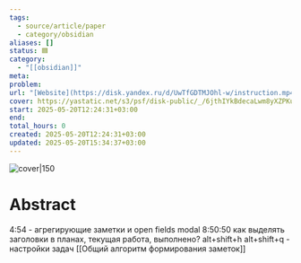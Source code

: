 ```yaml
---
tags:
  - source/article/paper
  - category/obsidian
aliases: []
status: 🟦
category:
  - "[[obsidian]]"
meta: 
problem: 
url: "[Website](https://disk.yandex.ru/d/UwTfGDTMJOhl-w/instruction.mp4)"
cover: https://yastatic.net/s3/psf/disk-public/_/6jthIYkBdecaLwm8yXZPKuI1HW7.png
start: 2025-05-20T12:24:31+03:00
end: 
total_hours: 0
created: 2025-05-20T12:24:31+03:00
updated: 2025-05-20T15:34:37+03:00
---
```


![cover|150](https://yastatic.net/s3/psf/disk-public/_/6jthIYkBdecaLwm8yXZPKuI1HW7.png)

# Abstract

4:54 - агрегирующие заметки и open fields modal
8:50:50 как выделять заголовки в планах, текущая работа, выполнено? alt+shift+h
alt+shift+q - настройки задач
[[Общий алгоритм формирования заметок]]
